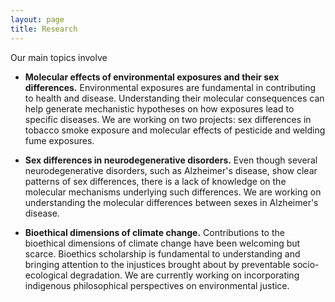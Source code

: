 ```yaml
---
layout: page
title: Research
---
```


Our main topics involve 

- **Molecular effects of environmental exposures and their sex differences.**
Environmental exposures are fundamental in contributing to health and disease. Understanding their molecular consequences can help generate mechanistic hypotheses on how exposures lead to specific diseases. We are working on two projects: sex differences in tobacco smoke exposure and molecular effects of pesticide and welding fume exposures.

- **Sex differences in neurodegenerative disorders.**
Even though several neurodegenerative disorders, such as Alzheimer's disease, show clear patterns of sex differences, there is a lack of knowledge on the molecular mechanisms underlying such differences. We are working on understanding the molecular differences between sexes in Alzheimer's disease.

- **Bioethical dimensions of climate change.**
Contributions to the bioethical dimensions of climate change have been welcoming but scarce. Bioethics scholarship is fundamental to understanding and bringing attention to the injustices brought about by preventable socio-ecological degradation. We are currently working on incorporating indigenous philosophical perspectives on environmental justice.
